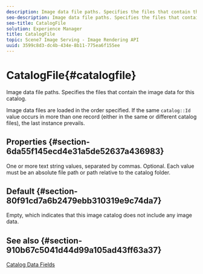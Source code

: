 ```yaml
---
description: Image data file paths. Specifies the files that contain the image data for this catalog.
seo-description: Image data file paths. Specifies the files that contain the image data for this catalog.
seo-title: CatalogFile
solution: Experience Manager
title: CatalogFile
topic: Scene7 Image Serving - Image Rendering API
uuid: 3599c8d3-dc4b-434e-8b11-775ea6f155ee
---
```


# CatalogFile{#catalogfile}

Image data file paths. Specifies the files that contain the image data for this catalog.

Image data files are loaded in the order specified. If the same `catalog::Id` value occurs in more than one record (either in the same or different catalog files), the last instance prevails.

## Properties {#section-6da55f145ecd4e31a5de52637a436983}

One or more text string values, separated by commas. Optional. Each value must be an absolute file path or path relative to the catalog folder.

## Default {#section-80f91cd7a6b2479ebb310319e9c74da7}

Empty, which indicates that this image catalog does not include any image data.

## See also {#section-910b67c5041d44d99a105ad43ff63a37}

[Catalog Data Fields](../../../../../is-api/image-catalog/image-serving-api-ref/c-image-catalog-reference/c-overview/c-catalog-data-fields/c-catalog-data-fields.md#concept-b19581028ec44f98b9f5943624403d29) 
